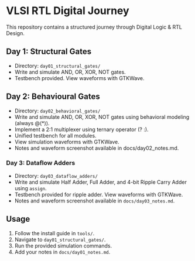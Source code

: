 # VLSI RTL Digital Journey

This repository contains a structured journey through Digital Logic & RTL Design.

## Day 1: Structural Gates
- Directory: `day01_structural_gates/`
- Write and simulate AND, OR, XOR, NOT gates.
- Testbench provided. View waveforms with GTKWave.

## Day 2: Behavioural Gates 
- Directory: `day02_behavioral_gates/`
- Write and simulate AND, OR, XOR, NOT gates using behavioral modeling (always @(*)).
- Implement a 2:1 multiplexer using ternary operator (? :).
- Unified testbench for all modules.
- View simulation waveforms with GTKWave.
- Notes and waveform screenshot available in docs/day02_notes.md.

### Day 3: Dataflow Adders

- Directory: `day03_dataflow_adders/`
- Write and simulate Half Adder, Full Adder, and 4-bit Ripple Carry Adder using `assign`.
- Testbench provided for ripple adder. View waveforms with GTKWave.
- Notes and waveform screenshot available in `docs/day03_notes.md`.

## Usage
1. Follow the install guide in `tools/`.
2. Navigate to `day01_structural_gates/`.
3. Run the provided simulation commands.
4. Add your notes in `docs/day01_notes.md`.





